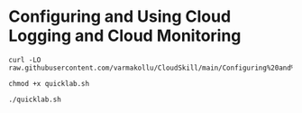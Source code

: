 # Configuring and Using Cloud Logging and Cloud Monitoring


```
curl -LO raw.githubusercontent.com/varmakollu/CloudSkill/main/Configuring%20and%20Using%20Cloud%20Logging%20and%20Cloud%20Monitoring/quicklab.sh

chmod +x quicklab.sh

./quicklab.sh

```
